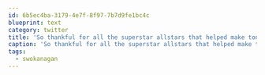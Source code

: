 ```yaml
---
id: 6b5ec4ba-3179-4e7f-8f97-7b7d9fe1bc4c
blueprint: text
category: twitter
title: 'So thankful for all the superstar allstars that helped make tonight happen. Too many to list. #swokanagan'
caption: 'So thankful for all the superstar allstars that helped make tonight happen. Too many to list. <span class="hashtag hashtag_local">#<a href="http://tweettemp.darylchymko.ca/?tag=swokanagan">swokanagan</a>'
tags:
  - swokanagan
---
```

